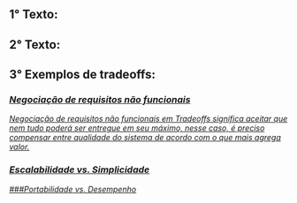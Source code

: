 
## 1° Texto:


## 2° Texto: 



## 3° Exemplos de tradeoffs:

### <u><i>Negociação de requisitos não funcionais
Negociação de requisitos não funcionais em Tradeoffs significa aceitar que nem tudo poderá ser entregue em seu máximo, nesse caso, é preciso compensar entre qualidade do sistema de acordo com o que mais agrega valor.

### <u><i>Escalabilidade vs. Simplicidade


###<u><i>Portabilidade vs. Desempenho

